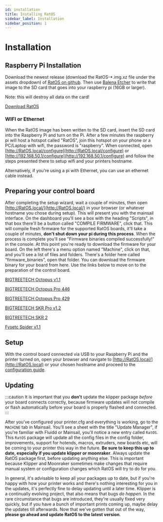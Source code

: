 ```yaml
---
id: installation
title: Installing RatOS
sidebar_label: Installation
sidebar_position: 1
---
```


# Installation

## Raspberry Pi Installation

Download the newest release (download the RatOS-\*.img.xz file under the assets dropdown) of [RatOS on github](https://github.com/Rat-Os/RatOS/releases).
Then use [Balena Etcher](https://www.balena.io/etcher/) to write that image to the SD card that goes into your raspberry pi (16GB or larger).

Note: this will destroy all data on the card!

<a class="button button--primary" href="https://github.com/Rat-Os/RatOS/releases">Download RatOS</a>

### WIFI or Ethernet

When the RatOS image has been written to the SD card, insert the SD card into the Raspberry Pi and turn on the Pi. After a few minutes the raspberry pi will host a hotspot called "RatOS", join this hotspot on your phone or a PC/Laptop with wifi, the password is "raspberry". When connected, open [http://RatOS.local/configure](http://RatOS.local/configure) or [http://192.168.50.1/configure](http://192.168.50.1/configure) and follow the steps presented there to setup wifi and your printers hostname.

Alternatively, if you're using a pi with Ethernet, you can use an ethernet cable instead.

## Preparing your control board

After completing the setup wizard, wait a couple of minutes, then open [http://RatOS.local/](http://RatOS.local/) in your browser (or whatever hostname you chose during setup). This will present you with the mainsail interface. On the dashboard you'll see a box with the heading "Scripts", in that box there'll be a button called "COMPILE FIRMWARE", click that. This will compile fresh firmware for the supported RatOS boards, it'll take a couple of minutes, **don't shut down your pi during this process**. When the process is complete you'll see "Firmware binaries compiled successfully!" in the console. At this point you're ready to download the firmware for your board. On the left there's a menu option named "Machine", click on that, and you'll see a list of files and folders. There's a folder here called "firmware_binaries", open that folder. You can download the firmware binary for your board from here. Use the links below to move on to the preparation of the control board.

[BIGTREETECH Octopus v1.1](boards/btt/octopus-11.md)

[BIGTREETECH Octopus Pro 446](boards/btt/octopus-pro-446.md)

[BIGTREETECH Octopus Pro 429](boards/btt/octopus-pro-429.md)

[BIGTREETECH SKR Pro v1.2](boards/btt/skr-pro-12.md)

[BIGTREETECH SKR 2](boards/btt/skr-2-429.md)

[Fysetc Spider v1.1](boards/fysetc/spider-11.md)

## Setup

With the control board connected via USB to your Raspberry Pi and the printer turned on, open your browser and navigate to [http://RatOS.local/](http://RatOS.local) or your chosen hostname and proceed to the [configuration guide](configuration).

## Updating

:::caution
It is important that you **don't** update the klipper package _before_ your board connects correctly, because firmware updates will not compile or flash automatically before your board is properly flashed and connected.
:::

After you've configured your printer.cfg and everything is working, go to the `MACHINE` tab in Mainsail. You'll see a sheet with the title "Update Manager", if you're familiar with Fluidd or Mainsail, you'll notice a new entry called `RatOS`. This `RatOS` package will update all the config files in the config folder, improvements, support for hotends, macros, extruders, new boards etc, will be coming to your printer this way in the future. **Be sure to keep this up to date, especially if you update klipper or moonraker**. Always update the RatOS package first, before updating anything else. This is important because Klipper and Moonraker sometimes make changes that require manual system or configuration changes which RatOS will try to do for you.


In general, it's advisable to keep all your packages up to date, but if you're happy with how your printer works and there's nothing interesting for you in the updates, it's perfectly fine to delay updating until a later time. Klipper is a continually evolving project, that also means that bugs _do happen_. In the rare circumstance that bugs are introduced, they're usually fixed very quickly, but if you have a bunch of important prints coming up, maybe delay the updates till afterwards. Now that we've gotten that out of the way, **please go ahead and update RatOS to the latest version**.
